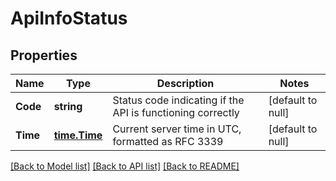 # ApiInfoStatus

## Properties
Name | Type | Description | Notes
------------ | ------------- | ------------- | -------------
**Code** | **string** | Status code indicating if the API is functioning correctly | [default to null]
**Time** | [**time.Time**](time.Time.md) | Current server time in UTC, formatted as RFC 3339 | [default to null]

[[Back to Model list]](../README.md#documentation-for-models) [[Back to API list]](../README.md#documentation-for-api-endpoints) [[Back to README]](../README.md)

